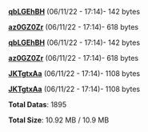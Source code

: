 [**qbLGEhBH**](/data/qbLGEhBH.txt) (06/11/22 - 17:14)- 142 bytes

[**az0GZ0Zr**](/data/az0GZ0Zr.txt) (06/11/22 - 17:14)- 618 bytes

[**qbLGEhBH**](/data/qbLGEhBH.txt) (06/11/22 - 17:14)- 142 bytes

[**az0GZ0Zr**](/data/az0GZ0Zr.txt) (06/11/22 - 17:14)- 618 bytes

[**JKTgtxAa**](/data/JKTgtxAa.txt) (06/11/22 - 17:14)- 1108 bytes

[**JKTgtxAa**](/data/JKTgtxAa.txt) (06/11/22 - 17:14)- 1108 bytes

**Total Datas**: 1895

**Total Size**: 10.92 MB / 10.9 MB